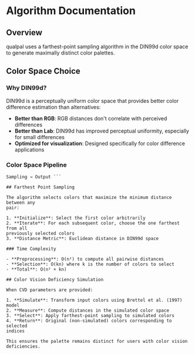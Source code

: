 # Algorithm Documentation

## Overview

qualpal uses a farthest-point sampling algorithm in the DIN99d color space to
generate maximally distinct color palettes.

## Color Space Choice

### Why DIN99d?

DIN99d is a perceptually uniform color space that provides better color
difference estimation than alternatives:

- **Better than RGB**: RGB distances don't correlate with perceived differences
- **Better than Lab**: DIN99d has improved perceptual uniformity, especially
  for small differences
- **Optimized for visualization**: Designed specifically for color difference
  applications

### Color Space Pipeline

````Input Colors → RGB → XYZ → Lab → DIN99d → Distance Matrix → Farthest Point
Sampling → Output ```

## Farthest Point Sampling

The algorithm selects colors that maximize the minimum distance between any
pair:

1. **Initialize**: Select the first color arbitrarily
2. **Iterate**: For each subsequent color, choose the one farthest from all
previously selected colors
3. **Distance Metric**: Euclidean distance in DIN99d space

### Time Complexity

- **Preprocessing**: O(n²) to compute all pairwise distances
- **Selection**: O(kn) where k is the number of colors to select
- **Total**: O(n² + kn)

## Color Vision Deficiency Simulation

When CVD parameters are provided:

1. **Simulate**: Transform input colors using Brettel et al. (1997) model
2. **Measure**: Compute distances in the simulated color space
3. **Select**: Apply farthest-point sampling to simulated colors
4. **Return**: Original (non-simulated) colors corresponding to selected
indices

This ensures the palette remains distinct for users with color vision
deficiencies.
````

